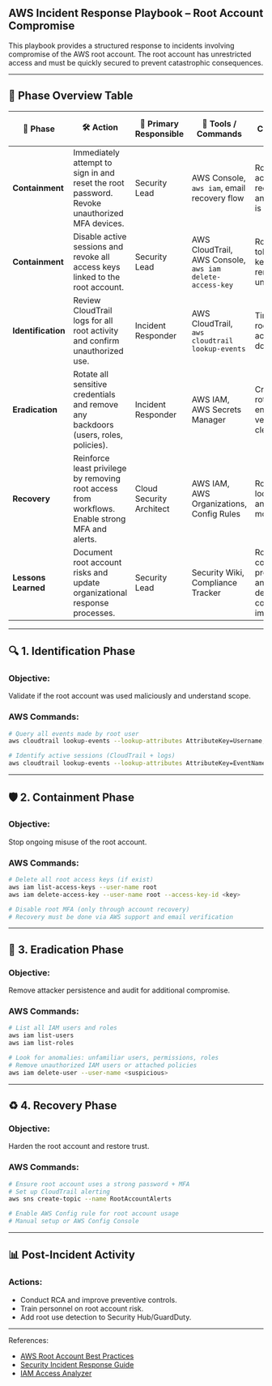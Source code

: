 ## AWS Incident Response Playbook – Root Account Compromise

This playbook provides a structured response to incidents involving compromise of the AWS root account. The root account has unrestricted access and must be quickly secured to prevent catastrophic consequences.

---

## 📌 Phase Overview Table

| 🔄 Phase         | 🛠️ Action                                                                                      | 👤 Primary Responsible | 🧪 Tools / Commands                                          | ✅ Completion Criteria                                                    |
|------------------|---------------------------------------------------------------------------------------------------------|--------------------------|------------------------------------------------------------------|----------------------------------------------------------------------------------|
| **Containment**  | Immediately attempt to sign in and reset the root password. Revoke unauthorized MFA devices.            | Security Lead            | AWS Console, `aws iam`, email recovery flow                        | Root account is recovered and access is secured.                              |
| **Containment**  | Disable active sessions and revoke all access keys linked to the root account.                         | Security Lead            | AWS CloudTrail, AWS Console, `aws iam delete-access-key`            | Root session tokens and keys are rendered unusable.                          |
| **Identification** | Review CloudTrail logs for all root activity and confirm unauthorized use.                            | Incident Responder       | AWS CloudTrail, `aws cloudtrail lookup-events`                      | Timeline of root account actions is documented.                              |
| **Eradication**   | Rotate all sensitive credentials and remove any backdoors (users, roles, policies).                    | Incident Responder       | AWS IAM, AWS Secrets Manager                                        | Credentials rotated and environment verified clean.                         |
| **Recovery**      | Reinforce least privilege by removing root access from workflows. Enable strong MFA and alerts.       | Cloud Security Architect | AWS IAM, AWS Organizations, Config Rules                            | Root usage locked down and monitored.                                       |
| **Lessons Learned** | Document root account risks and update organizational response processes.                            | Security Lead            | Security Wiki, Compliance Tracker                                  | Root compromise procedures and detection coverage are improved.             |

---

## 🔍 1. Identification Phase

### Objective:
Validate if the root account was used maliciously and understand scope.

### AWS Commands:
```bash
# Query all events made by root user
aws cloudtrail lookup-events --lookup-attributes AttributeKey=Username,AttributeValue=root

# Identify active sessions (CloudTrail + logs)
aws cloudtrail lookup-events --lookup-attributes AttributeKey=EventName,AttributeValue=ConsoleLogin
```

---

## 🛡️ 2. Containment Phase

### Objective:
Stop ongoing misuse of the root account.

### AWS Commands:
```bash
# Delete all root access keys (if exist)
aws iam list-access-keys --user-name root
aws iam delete-access-key --user-name root --access-key-id <key>

# Disable root MFA (only through account recovery)
# Recovery must be done via AWS support and email verification
```

---

## 🧹 3. Eradication Phase

### Objective:
Remove attacker persistence and audit for additional compromise.

### AWS Commands:
```bash
# List all IAM users and roles
aws iam list-users
aws iam list-roles

# Look for anomalies: unfamiliar users, permissions, roles
# Remove unauthorized IAM users or attached policies
aws iam delete-user --user-name <suspicious>
```

---

## ♻️ 4. Recovery Phase

### Objective:
Harden the root account and restore trust.

### AWS Commands:
```bash
# Ensure root account uses a strong password + MFA
# Set up CloudTrail alerting
aws sns create-topic --name RootAccountAlerts

# Enable AWS Config rule for root account usage
# Manual setup or AWS Config Console
```

---

## 📊 Post-Incident Activity

### Actions:
- Conduct RCA and improve preventive controls.
- Train personnel on root account risk.
- Add root use detection to Security Hub/GuardDuty.

---

References:
- [AWS Root Account Best Practices](https://docs.aws.amazon.com/IAM/latest/UserGuide/best-practices.html#lock-away-credentials)
- [Security Incident Response Guide](https://docs.aws.amazon.com/security/?id=docs_gateway)
- [IAM Access Analyzer](https://docs.aws.amazon.com/IAM/latest/UserGuide/what-is-access-analyzer.html)
